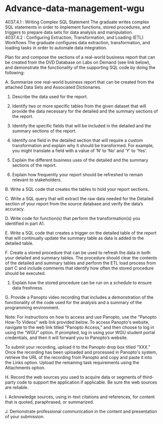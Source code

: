 # Advance-data-management-wgu
4037.4.1 : Writing Complex SQL Statement  The graduate writes complex SQL statements in order to implement functions, stored procedures, and triggers to prepare data sets for data analysis and manipulation.  
4037.4.2 : Configuring Extraction, Transformation, and Loading (ETL) Workflows  The graduate configures data extraction, transformation, and loading tasks in order to automate data integration.



Plan for and compose the sections of a real-world business report that can be created from the DVD Database on Labs on Demand (see link below), and demonstrate the functionality of the supporting SQL code by doing the following:

 

A.   Summarize one real-world business report that can be created from the attached Data Sets and Associated Dictionaries. 

1.  Describe the data used for the report.

2.  Identify two or more specific tables from the given dataset that will provide the data necessary for the detailed and the summary sections of the report.

3.  Identify the specific fields that will be included in the detailed and the summary sections of the report. 

4.  Identify one field in the detailed section that will require a custom transformation and explain why it should be transformed. For example, you might translate a field with a value of ‘N’ to ‘No’ and ‘Y’ to ‘Yes’.

5.  Explain the different business uses of the detailed and the summary sections of the report.

6.  Explain how frequently your report should be refreshed to remain relevant to stakeholders.

 

B.   Write a SQL code that creates the tables to hold your report sections. 

 

C.   Write a SQL query that will extract the raw data needed for the Detailed section of your report from the source database and verify the data’s accuracy.

 

D.   Write code for function(s) that perform the transformation(s) you identified in part A1.

 

E.   Write a SQL code that creates a trigger on the detailed table of the report that will continually update the summary table as data is added to the detailed table.

 

F.   Create a stored procedure that can be used to refresh the data in both your detailed and summary tables. The procedure should clear the contents of the detailed and summary tables and perform the ETL load process from part C and include comments that identify how often the stored procedure should be executed.

1.  Explain how the stored procedure can be run on a schedule to ensure data freshness.

 

G.   Provide a Panopto video recording that includes a demonstration of the functionality of the code used for the analysis and a summary of the programming environment. 

 

Note: For instructions on how to access and use Panopto, use the "Panopto How-To Videos" web link provided below. To access Panopto's website, navigate to the web link titled "Panopto Access," and then choose to log in using the “WGU” option. If prompted, log in using your WGU student portal credentials, and then it will forward you to Panopto’s website.

 

To submit your recording, upload it to the Panopto drop box titled “XXX.” Once the recording has been uploaded and processed in Panopto's system, retrieve the URL of the recording from Panopto and copy and paste it into the Links option. Upload the remaining task requirements using the Attachments option.

 

H.   Record the web sources you used to acquire data or segments of third-party code to support the application if applicable. Be sure the web sources are reliable.

 

I.   Acknowledge sources, using in-text citations and references, for content that is quoted, paraphrased, or summarized.

 

J.   Demonstrate professional communication in the content and presentation of your submission.

